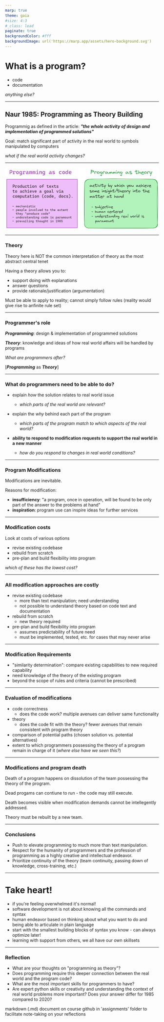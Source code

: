 ```yaml
---
marp: true
theme: gaia
#size: 4:3
#_class: lead
paginate: true
backgroundColor: #fff
backgroundImage: url('https://marp.app/assets/hero-background.svg')
---
```

# What is a program?
- code
- documentation

_anything else?_

---
## Naur 1985: Programming as Theory Building

Programmig as defined in the article:
***"the whole activity of design and implementation of programmed solutions"***

Goal:
match significant part of activity in the real world to symbols manipulated by computers

_what if the real world activity changes?_

---
![bg center 90%](rsc/prog_as_theory.png)

---

### Theory
Theory here is NOT the common interpretation of theory as the most abstract central tenet

Having a theory allows you to:
- support doing with explanations
- answer questions
- provide rationale/justification (argumentation)

Must be able to apply to reality; cannot simply follow rules (reality would give rise to anfinite rule set)

---
### Programmer's role
***Programming***: design & implementation of programmed solutions

***Theory***: knowledge and ideas of how real world affairs will be handled by programs

_What are programmers after?_

[***Programming*** as ***Theory***]

---
### What do programmers need to be able to do?
- explain _how_ the solution relates to real world issue 
  - _which parts of the real world are relevant?_

- explain the _why_ behind each part of the program
  - _which parts of the program match to which aspects of the real world?_

- **ability to respond to modification requests to support the real world in a new manner**
  - _how do you respond to changes in real world conditions?_

---
### Program Modifications

Modifications are  inevitable.

Reasons for modification:
- **insufficiency**: "a program, once in operation, will be found to be only part of the answer to the problems at hand"
- **inspiration**: program use can inspire ideas for further services

---
### Modification costs
Look at costs of various options
- revise existing codebase
- rebuild from scratch
- pre-plan and build flexibility into program

_which of these has the lowest cost?_

---
### All modification approaches are costly
- revise existing codebase
  - more than text manipulation; need understanding
  - not possible to understand theory based on code text and documentation
- rebuild from scratch
  - new theory required
- pre-plan and build flexibility into program
  - assumes predictability of future need
  - must be implemented, tested, etc. for cases that may never arise

---
### Modification Requirements

- "similarity determination": compare existing capabilities to new required capability
- need knowledge of the theory of the existing program
- beyond the scope of rules and criteria (cannot be prescribed)

---
### Evaluation of modifications 
- code correctness
  - does the code work? multiple avenues can deliver same functionality
- theory
  - does the code fit with the theory? fewer avenues that remain consistent with program theory
- comparison of potential paths (chosen solution vs. potential alternatives)
- extent to which programmers possessing the theory of a program remain in charge of it (_where else have we seen this?_)

---
### Modifications and program death
Death of a program happens on dissolution of the team possessing the theory of the program.

Dead progams can contiune to run  - the code may still execute.

Death becomes visible when modification demands cannot be intellegently addressed.

Theory must be rebuilt by a new team.

---
### Conclusions
- Push to elevate programming to much more than text manipulation.
- Respect for the humanity of programmers and the profession of programming as a highly creative and intellectual endeavor.
- Prioritize continuity of the theory (team continuity, passing down of knowledge, cross-training, etc.)

---
# Take heart!
- if you're feeling overwhelmed it's normal!
- software development is not about knowing all the commands and syntax
- human endeavor based on thinking about what you want to do and being able to articulate in plain language
- start with the smallest building blocks of syntax you know - can always optimize later!
- learning with support from others, we all have our own skillsets

---
### Reflection
- What are your thoughts on "programming as theory"?
- Does programming require this deeper connection between the real world and the program code?
- What are the most important skills for programmers to have? 
- Are expert python skills or creativity and understanding the context of real world problems more important? Does your answer differ for 1985 compared to 2020?

markdown (.md) document on course github in 'assignments' folder to facilitate note-taking on your reflections
